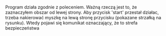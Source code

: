 Program działa zgodnie z poleceniem. Ważną rzeczą jest to, że zaznaczyłem obszar od lewej strony. Aby przycisk 'start' przestał działac, trzeba nakierować myszkę na lewą stronę przycisku (pokazane strzałką na rysunku). Wtedy pojawi się komunikat oznaczający, że to strefa bezpieczeństwa
